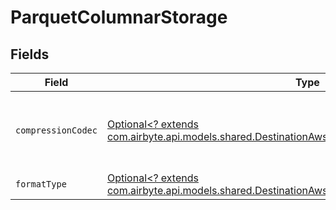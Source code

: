 # ParquetColumnarStorage


## Fields

| Field                                                                                                                                                                     | Type                                                                                                                                                                      | Required                                                                                                                                                                  | Description                                                                                                                                                               |
| ------------------------------------------------------------------------------------------------------------------------------------------------------------------------- | ------------------------------------------------------------------------------------------------------------------------------------------------------------------------- | ------------------------------------------------------------------------------------------------------------------------------------------------------------------------- | ------------------------------------------------------------------------------------------------------------------------------------------------------------------------- |
| `compressionCodec`                                                                                                                                                        | [Optional<? extends com.airbyte.api.models.shared.DestinationAwsDatalakeCompressionCodecOptional>](../../models/shared/DestinationAwsDatalakeCompressionCodecOptional.md) | :heavy_minus_sign:                                                                                                                                                        | The compression algorithm used to compress data.                                                                                                                          |
| `formatType`                                                                                                                                                              | [Optional<? extends com.airbyte.api.models.shared.DestinationAwsDatalakeFormatTypeWildcard>](../../models/shared/DestinationAwsDatalakeFormatTypeWildcard.md)             | :heavy_minus_sign:                                                                                                                                                        | N/A                                                                                                                                                                       |